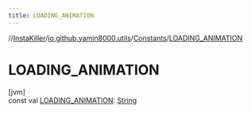 ```yaml
---
title: LOADING_ANIMATION
---
```

//[InstaKiller](../../../index.html)/[io.github.yamin8000.utils](../index.html)/[Constants](index.html)/[LOADING_ANIMATION](-l-o-a-d-i-n-g_-a-n-i-m-a-t-i-o-n.html)



# LOADING_ANIMATION



[jvm]\
const val [LOADING_ANIMATION](-l-o-a-d-i-n-g_-a-n-i-m-a-t-i-o-n.html): [String](https://kotlinlang.org/api/latest/jvm/stdlib/kotlin/-string/index.html)




